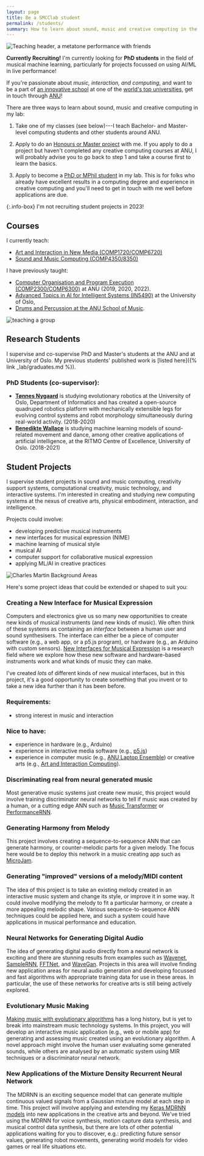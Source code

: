 ```yaml
---
layout: page
title: Be a SMCClab student
permalink: /students/
summary: How to learn about sound, music and creative computing in the lab.
---
```


![Teaching header, a metatone performance with friends]({{site.baseurl}}/assets/images/performing/metatone-header.jpg)

**Currently Recruiting!** I'm currently looking for **PhD students** in the field of musical machine learning, particularly for projects focussed on using AI/ML in live performance!

If you're passionate about _music, interaction, and computing_, and want to be a part of [an innovative school](https://comp.anu.edu.au) at one of the [world's top universities](https://anu.edu.au), get in touch through [ANU](https://comp.anu.edu.au/people/charles-martin/)!

There are three ways to learn about sound, music and creative computing in my lab:

1. Take one of my classes (see below)---I teach Bachelor- and Master-level computing students and other students around ANU.

2. Apply to do an [Honours or Master project](https://comp.anu.edu.au/study/projects/) with me. If you apply to do a project but haven't completed any creative computing courses at ANU, I will probably advise you to go back to step 1 and take a course first to learn the basics.

3. Apply to become a [PhD or MPhil student](https://comp.anu.edu.au/study/research/) in my lab. This is for folks who already have excellent results in a computing degree and experience in creative computing and you'll need to get in touch with me well before applications are due.

{:.info-box}
I'm not recruiting student projects in 2023!

## Courses

I currently teach:

- [Art and Interaction in New Media (COMP1720/COMP6720)](https://cs.anu.edu.au/courses/comp1720) 
- [Sound and Music Computing (COMP4350/8350)](https://cs.anu.edu.au/courses/laptop-ensemble) 

I have previously taught:

- [Computer Organisation and Program Execution (COMP2300/COMP6300)](https://cs.anu.edu.au/courses/comp2300) at ANU (2019, 2020, 2022).
- [Advanced Topics in AI for Intelligent Systems (IN5490)](https://www.uio.no/studier/emner/matnat/ifi/IN5490) at the University of Oslo,
- [Drums and Percussion at the ANU School of Music](https://music.cass.anu.edu.au/performance-ensemble/drums-and-percussion).

![teaching a group]({{site.baseurl}}/assets/images/teaching/bela-workshop-header.jpg)

## Research Students

I supervise and co-supervise PhD and Master's students at the ANU and at University of Oslo. My previous students' published work is [listed here]({% link _lab/graduates.md %}).

### PhD Students (co-supervisor):

- [**Tønnes Nygaard**](http://robotikk.net/) is studying evolutionary robotics at the University of Oslo, Department of Informatics and has created a open-source quadruped robotics platform with mechanically extensible legs for evolving control systems and robot morphology simultaneously during real-world activity. (2018-2020)
- [**Benedikte Wallace**](https://www.hf.uio.no/ritmo/english/people/phd-fellows/benediwa/) is studying machine learning models of sound-related movement and dance, among other creative applications of artificial intelligence, at the RITMO Centre of Excellence, University of Oslo. (2018-2021)

## Student Projects

I supervise student projects in sound and music computing, creativity support systems, computational creativity, music technology, and interactive systems. I'm interested in creating and studying new computing systems at the nexus of creative arts, physical embodiment, interaction, and intelligence.

Projects could involve:

- developing predictive musical instruments
- new interfaces for musical expression (NIME)
- machine learning of musical style
- musical AI
- computer support for collaborative musical expression
- applying ML/AI in creative practices

![Charles Martin Background Areas]({{site.baseurl}}/assets/images/charlesmartin-background.jpg)

Here's some project ideas that could be extended or shaped to suit you:

### Creating a New Interface for Musical Expression

Computers and electronics give us so many new opportunities to create new kinds of musical instruments (and new kinds of music). We often think of these systems as containing an _interface_ between a human user and sound synthesisers. The interface can either be a piece of computer software (e.g., a web app, or a p5.js program), or hardware (e.g., an Arduino with custom sensors). [New Interfaces for Musical Expression](https://nime.org) is a research field where we explore how these new software and hardware-based instruments work and what kinds of music they can make.

I've created _lots_ of different kinds of new musical interfaces, but in this project, it's a good opportunity to create something that you invent or to take a new idea further than it has been before.

### Requirements:

- strong interest in music and interaction

### Nice to have: 

- experience in hardware (e.g., Arduino) 
- experience in interactive media software (e.g., [p5.js](p5js.org))
- experience in computer music (e.g., [ANU Laptop Ensemble](https://cs.anu.edu.au/courses/comp2710-lens/)) or creative arts (e.g., [Art and Interaction Computing](https://cs.anu.edu.au/courses/comp1720/)).



### Discriminating real from neural generated music

Most generative music systems just create new music, this project would involve training discriminator neural networks to tell if music was created by a human, or a cutting edge ANN such as [Music Transformer](https://magenta.tensorflow.org/music-transformer) or [PerformanceRNN](https://magenta.tensorflow.org/performance-rnn).

### Generating Harmony from Melody

This project involves creating a sequence-to-sequence ANN that can generate harmony, or counter-melodic parts for a given melody. The focus here would be to deploy this network in a music creating app such as [MicroJam](https://microjam.info).

### Generating "improved" versions of a melody/MIDI content

The idea of this project is to take an existing melody created in an interactive music system and change its style, or improve it in some way. It could involve modifying the melody to fit a particular harmony, or create a more appealing melodic shape. Various sequence-to-sequence ANN techniques could be applied here, and such a system could have applications in musical performance and education.

### Neural Networks for Generating Digital Audio

The idea of generating digital audio directly from a neural network is exciting and there are stunning results from examples such as [Wavenet](https://deepmind.com/blog/wavenet-generative-model-raw-audio/), [SampleRNN](https://arxiv.org/abs/1612.07837), [FFTNet](https://gfx.cs.princeton.edu/pubs/Jin_2018_FAR/), and [WaveGan](https://github.com/chrisdonahue/wavegan). Projects in this area will involve finding new application areas for neural audio generation and developing focussed and fast algorithms with appropriate training data for use in these areas. In particular, the use of these networks for creative arts is still being actively explored.

### Evolutionary Music Making

[Making music with evolutionary algorithms](https://en.wikipedia.org/wiki/Evolutionary_music) has a long history, but is yet to break into mainstream music technology systems. In this project, you will develop an interactive music application (e.g., web or mobile app) for generating and assessing music created using an evolutionary algorithm. A novel approach might involve the human user evaluating some generated sounds, while others are analysed by an automatic system using MIR techniques or a discriminator neural network.

### New Applications of the Mixture Density Recurrent Neural Network

The MDRNN is an exciting sequence model that can generate multiple continuous valued signals from a Gaussian mixture model at each step in time. This project will involve applying and extending my [Keras MDRNN models](https://github.com/cpmpercussion/keras-mdn-layer) into new applications in the creative arts and beyond. We've tried using the MDRNN for voice synthesis, motion capture data synthesis, and musical control data synthesis, but there are lots of other potential applications waiting for you to discover, e.g.: predicting future sensor values, generating robot movements, generating world models for video games or real life situations etc.

